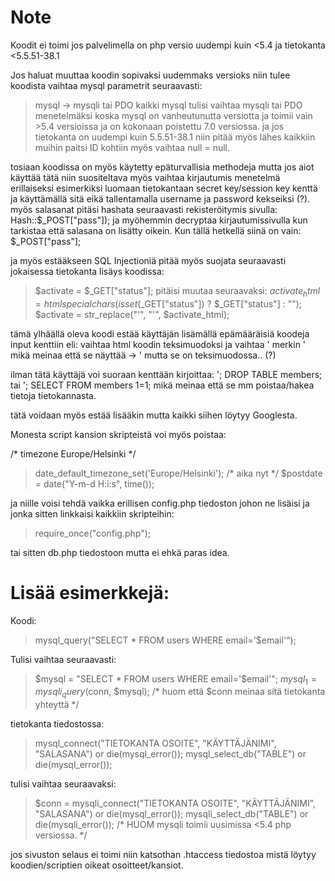 # Note
Koodit ei toimi jos palvelimella on php versio uudempi kuin <5.4 ja tietokanta <5.5.51-38.1

Jos haluat muuttaa koodin sopivaksi uudemmaks versioks niin tulee koodista vaihtaa mysql parametrit seuraavasti:
> mysql -> mysqli tai PDO
kaikki mysql tulisi vaihtaa mysqli tai PDO menetelmäksi koska mysql on vanheutunutta versiotta ja toimii vain >5.4 versioissa ja on kokonaan poistettu 7.0 versiossa. 
ja jos tietokanta on uudempi kuin 5.5.51-38.1 niin pitää myös lähes kaikkiin muihin paitsi ID kohtiin myös vaihtaa null = null.

tosiaan koodissa on myös käytetty epäturvallisia methodeja mutta jos aiot käyttää tätä niin suositeltava myös vaihtaa kirjautumis menetelmä erillaiseksi esimerkiksi luomaan tietokantaan secret key/session key kenttä ja käyttämällä sitä eikä tallentamalla username ja password kekseiksi (?).
myös salasanat pitäsi hashata seuraavasti rekisteröitymis sivulla: Hash::$_POST["pass"]); ja myöhemmin decryptaa kirjautumissivulla kun tarkistaa että salasana on lisätty oikein. Kun tällä hetkellä siinä on vain: $_POST["pass"];

ja myös estääkseen SQL Injectioniä pitää myös suojata seuraavasti jokaisessa tietokanta lisäys koodissa:
> $activate = $_GET["status"];
pitäisi muutaa seuraavaksi:
> $activate_html = htmlspecialchars(isset($_GET["status"]) ? $_GET["status"] : "");
> $activate = str_replace("'", "&#39;", $activate_html);

tämä ylhäällä oleva koodi estää käyttäjän lisämällä epämääräisiä koodeja input kenttiin eli:
vaihtaa html koodin teksimuodoksi ja vaihtaa ' merkin &#39; mikä meinaa että se näyttää -> ' mutta se on teksimuodossa.. (?)

ilman tätä käyttäjä voi suoraan kenttään kirjoittaa: '; DROP TABLE members; tai '; SELECT FROM members 1=1;
mikä meinaa että se mm poistaa/hakea tietoja tietokannasta.

tätä voidaan myös estää lisääkin mutta kaikki siihen löytyy Googlesta.

Monesta script kansion skripteistä voi myös poistaa:

/* timezone Europe/Helsinki */
> date_default_timezone_set('Europe/Helsinki');
/* aika nyt */
> $postdate = date("Y-m-d H:i:s", time());

ja niille voisi tehdä vaikka erillisen config.php tiedoston johon ne lisäisi ja jonka sitten linkkaisi kaikkiin
skripteihin:

> require_once("config.php");

tai sitten db.php tiedostoon mutta ei ehkä paras idea.





# Lisää esimerkkejä:

Koodi:
> mysql_query("SELECT * FROM users WHERE email='$email'");

Tulisi vaihtaa seuraavasti:
> $mysql = "SELECT * FROM users WHERE email='$email'";
> $mysql_1 = mysqli_query($conn, $mysql); /* huom että $conn meinaa sitä tietokanta yhteyttä */


tietokanta tiedostossa:
> mysql_connect("TIETOKANTA OSOITE", "KÄYTTÄJÄNIMI", "SALASANA") or die(mysql_error()); mysql_select_db("TABLE") or die(mysql_error()); 

tulisi vaihtaa seuraavaksi:
> $conn = mysqli_connect("TIETOKANTA OSOITE", "KÄYTTÄJÄNIMI", "SALASANA") or die(mysql_error()); mysqli_select_db("TABLE") or die(mysqli_error()); /* HUOM mysqli toimii uusimissa <5.4 php versiossa. */


jos sivuston selaus ei toimi niin katsothan .htaccess tiedostoa mistä löytyy koodien/scriptien oikeat osoitteet/kansiot.
